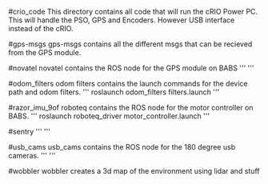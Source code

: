 #crio_code
This directory contains all code that will run the cRIO Power PC. This will handle the PSO, GPS and
Encoders.  However USB interface instead of the cRIO.

#gps-msgs
gps-msgs contains all the different msgs that can be recieved from the GPS module.

#novatel
novatel contains the ROS node for the GPS module on BABS
'''
'''

#odom_filters
odom filters contains the launch commands for the device path and odom filters.
'''
roslaunch odom_filters filters.launch
'''

#razor_imu_9of
roboteq contains the ROS node for the motor controller on BABS.
'''
roslaunch roboteq_driver motor_controller.launch
'''

#sentry
'''
'''

#usb_cams
usb_cams contains the ROS node for the 180 degree usb cameras.
'''
'''


#wobbler
wobbler creates a 3d map of the environment using lidar and stuff
